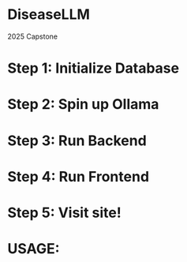 # DiseaseLLM
2025 Capstone
# Step 1: Initialize Database
# Step 2: Spin up Ollama
# Step 3: Run Backend
# Step 4: Run Frontend
# Step 5: Visit site!
# USAGE: